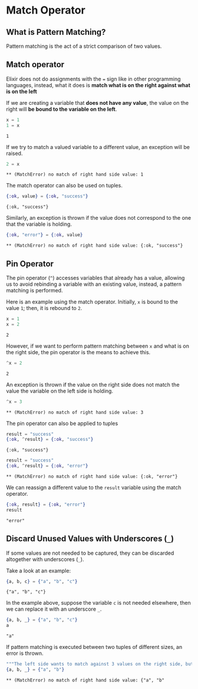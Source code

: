 # Match Operator

## **What is Pattern Matching?**

Pattern matching is the act of a strict comparison of two values.

## **Match operator**

Elixir does not do assignments with the `=` sign like in other programming languages, instead, what it does is **match what is on the right against what is on the left**

If we are creating a variable that **does not have any value**, the value on the right will **be bound to the variable on the left**.

```exs
x = 1
1 = x
```

```
1
```

If we try to match a valued variable to a different value, an exception will be raised.

```exs
2 = x
```

```
** (MatchError) no match of right hand side value: 1
```

The match operator can also be used on tuples.

```exs
{:ok, value} = {:ok, "success"}
```

```
{:ok, "success"}
```

Similarly, an exception is thrown if the value does not correspond to the one that the variable is holding.

```exs
{:ok, "error"} = {:ok, value}
```

```
** (MatchError) no match of right hand side value: {:ok, "success"}
```

## **Pin Operator**

The pin operator (`^`) accesses variables that already has a value, allowing us to avoid rebinding a variable with an existing value, instead, a pattern matching is performed.

Here is an example using the match operator. Initially, `x` is bound to the value `1`; then, it is rebound to `2`.

```exs
x = 1
x = 2
```

```
2
```

However, if we want to perform pattern matching between `x` and what is on the right side, the pin operator is the means to achieve this.

```exs
^x = 2
```

```
2
```

An exception is thrown if the value on the right side does not match the value the variable on the left side is holding.

```exs
^x = 3
```

```
** (MatchError) no match of right hand side value: 3
```

The pin operator can also be applied to tuples

```exs
result = "success"
{:ok, ^result} = {:ok, "success"}
```

```
{:ok, "success"}
```

```exs
result = "success"
{:ok, ^result} = {:ok, "error"}
```

```
** (MatchError) no match of right hand side value: {:ok, "error"}
```

We can reassign a different value to the `result` variable using the match operator.

```exs
{:ok, result} = {:ok, "error"}
result
```

```
"error"
```

## **Discard Unused Values with Underscores (`_`)**

If some values are not needed to be captured, they can be discarded altogether with underscores (`_`).

Take a look at an example:

```exs
{a, b, c} = {"a", "b", "c"}
```

```
{"a", "b", "c"}
```

In the example above, suppose the variable `c` is not needed elsewhere, then we can replace it with an underscore `_`.

```exs
{a, b, _} = {"a", "b", "c"}
a
```

```
"a"
```

If pattern matching is executed between two tuples of different sizes, an error is thrown.

```exs
"""The left side wants to match against 3 values on the right side, but there are only 2 values there, which is invalid."""
{a, b, _} = {"a", "b"}
```

```
** (MatchError) no match of right hand side value: {"a", "b"
```
